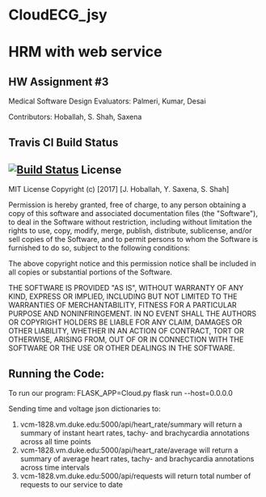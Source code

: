 # CloudECG_jsy
# HRM with web service

## HW Assignment #3

Medical Software Design Evaluators: Palmeri, Kumar, Desai

Contributors: Hoballah, S. Shah, Saxena

Travis CI Build Status
---

[![Build Status](https://travis-ci.org/ss842/CloudECG_jsy.svg?branch=master)](https://travis-ci.org/ss842/CloudECG_jsy)
License
---

MIT License Copyright (c) [2017] [J. Hoballah, Y. Saxena, S. Shah]

Permission is hereby granted, free of charge, to any person obtaining a copy of this software and associated documentation files (the "Software"), to deal in the Software without restriction, including without limitation the rights to use, copy, modify, merge, publish, distribute, sublicense, and/or sell copies of the Software, and to permit persons to whom the Software is furnished to do so, subject to the following conditions:

The above copyright notice and this permission notice shall be included in all copies or substantial portions of the Software.

THE SOFTWARE IS PROVIDED "AS IS", WITHOUT WARRANTY OF ANY KIND, EXPRESS OR IMPLIED, INCLUDING BUT NOT LIMITED TO THE WARRANTIES OF MERCHANTABILITY, FITNESS FOR A PARTICULAR PURPOSE AND NONINFRINGEMENT. IN NO EVENT SHALL THE AUTHORS OR COPYRIGHT HOLDERS BE LIABLE FOR ANY CLAIM, DAMAGES OR OTHER LIABILITY, WHETHER IN AN ACTION OF CONTRACT, TORT OR OTHERWISE, ARISING FROM, OUT OF OR IN CONNECTION WITH THE SOFTWARE OR THE USE OR OTHER DEALINGS IN THE SOFTWARE.

Running the Code:
---

To run our program:
FLASK_APP=Cloud.py flask run --host=0.0.0.0

Sending time and voltage json dictionaries to:
1) vcm-1828.vm.duke.edu:5000/api/heart_rate/summary will return a summary of instant heart rates, tachy- and brachycardia annotations across all time points
2) vcm-1828.vm.duke.edu:5000/api/heart_rate/average will return a summary of average heart rates, tachy- and brachycardia annotations across time intervals
3) vcm-1828.vm.duke.edu:5000/api/requests will return total number of requests to our service to date



